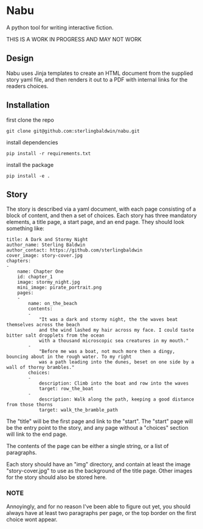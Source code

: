# Nabu
A python tool for writing interactive fiction. 

THIS IS A WORK IN PROGRESS AND MAY NOT WORK

## Design

Nabu uses Jinja templates to create an HTML document from the supplied story yaml file, and then renders it out to a PDF with internal links for the readers choices.

## Installation

first clone the repo

    git clone git@github.com:sterlingbaldwin/nabu.git

install dependencies

    pip install -r requirements.txt

install the package

    pip install -e .

## Story 

The story is described via a yaml document, with each page consisting of a block of content, and then a set of choices. Each story has three mandatory elements, a title page, a start page, and an end page. They should look something like:

    title: A Dark and Stormy Night
    author_name: Sterling Baldwin
    author_contact: https://github.com/sterlingbaldwin
    cover_image: story-cover.jpg
    chapters:
    -
        name: Chapter One
        id: chapter_1
        image: stormy_night.jpg
        mini_image: pirate_portrait.png
        pages:
        -
            name: on_the_beach
            contents: 
            - 
                "It was a dark and stormy night, the the waves beat themselves across the beach
                and the wind lashed my hair across my face. I could taste bitter salt dropplets from the ocean
                with a thousand microscopic sea creatures in my mouth."
            -
                "Before me was a boat, not much more then a dingy, bouncing about in the rough water. To my right 
                was a path leading into the dunes, beset on one side by a wall of thorny brambles."
            choices: 
            - 
                description: Climb into the boat and row into the waves
                target: row_the_boat
            -
                description: Walk along the path, keeping a good distance from those thorns
                target: walk_the_bramble_path



The "title" will be the first page and link to the "start". The "start" page will be the entry point to the story, and any page without a "choices" section will link to the end page. 

The contents of the page can be either a single string, or a list of paragraphs. 

Each story should have an "img" directory, and contain at least the image "story-cover.jpg" to use as the background of the title page. Other images for the story should also be stored here.

### NOTE

Annoyingly, and for no reason I've been able to figure out yet, you should always have at least two paragraphs per page, or the top border on the first choice wont appear.
